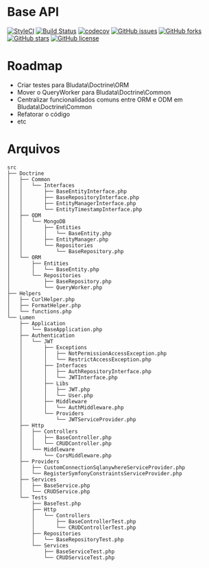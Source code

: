 # Base API

[![StyleCI](https://styleci.io/repos/56002039/shield)](https://styleci.io/repos/56002039)
[![Build Status](https://travis-ci.org/raivieira/base-api-php.svg?branch=master)](https://travis-ci.org/raivieira/base-api-php)
[![codecov](https://codecov.io/gh/raivieira/base-api-php/branch/master/graph/badge.svg)](https://codecov.io/gh/raivieira/base-api-php)
[![GitHub issues](https://img.shields.io/github/issues/raivieira/base-api-php.svg)](https://github.com/raivieira/base-api-php/issues)
[![GitHub forks](https://img.shields.io/github/forks/raivieira/base-api-php.svg)](https://github.com/raivieira/base-api-php/network)
[![GitHub stars](https://img.shields.io/github/stars/raivieira/base-api-php.svg)](https://github.com/raivieira/base-api-php/stargazers)
[![GitHub license](https://img.shields.io/badge/license-MIT-blue.svg)](https://raw.githubusercontent.com/raivieira/base-api-php/master/LICENSE.md)

# Roadmap

- Criar testes para Bludata\Doctrine\ORM
- Mover o QueryWorker para Bludata\Doctrine\Common
- Centralizar funcionalidados comuns entre ORM e ODM em Bludata\Doctrine\Common
- Refatorar o código
- etc

# Arquivos
```
src
├── Doctrine
│   ├── Common
│   │   └── Interfaces
│   │       ├── BaseEntityInterface.php
│   │       ├── BaseRepositoryInterface.php
│   │       ├── EntityManagerInterface.php
│   │       └── EntityTimestampInterface.php
│   ├── ODM
│   │   └── MongoDB
│   │       ├── Entities
│   │       │   └── BaseEntity.php
│   │       ├── EntityManager.php
│   │       └── Repositories
│   │           └── BaseRepository.php
│   └── ORM
│       ├── Entities
│       │   └── BaseEntity.php
│       └── Repositories
│           ├── BaseRepository.php
│           └── QueryWorker.php
├── Helpers
│   ├── CurlHelper.php
│   ├── FormatHelper.php
│   └── functions.php
└── Lumen
    ├── Application
    │   └── BaseApplication.php
    ├── Authentication
    │   └── JWT
    │       ├── Exceptions
    │       │   ├── NotPermissionAccessException.php
    │       │   └── RestrictAccessException.php
    │       ├── Interfaces
    │       │   ├── AuthRepositoryInterface.php
    │       │   └── JWTInterface.php
    │       ├── Libs
    │       │   ├── JWT.php
    │       │   └── User.php
    │       ├── Middleware
    │       │   └── AuthMiddleware.php
    │       └── Providers
    │           └── JWTServiceProvider.php
    ├── Http
    │   ├── Controllers
    │   │   ├── BaseController.php
    │   │   └── CRUDController.php
    │   └── Middleware
    │       └── CorsMiddleware.php
    ├── Providers
    │   ├── CustomConnectionSqlanywhereServiceProvider.php
    │   └── RegisterSymfonyConstraintsServiceProvider.php
    ├── Services
    │   ├── BaseService.php
    │   └── CRUDService.php
    └── Tests
        ├── BaseTest.php
        ├── Http
        │   └── Controllers
        │       ├── BaseControllerTest.php
        │       └── CRUDControllerTest.php
        ├── Repositories
        │   └── BaseRepositoryTest.php
        └── Services
            ├── BaseServiceTest.php
            └── CRUDServiceTest.php
```
